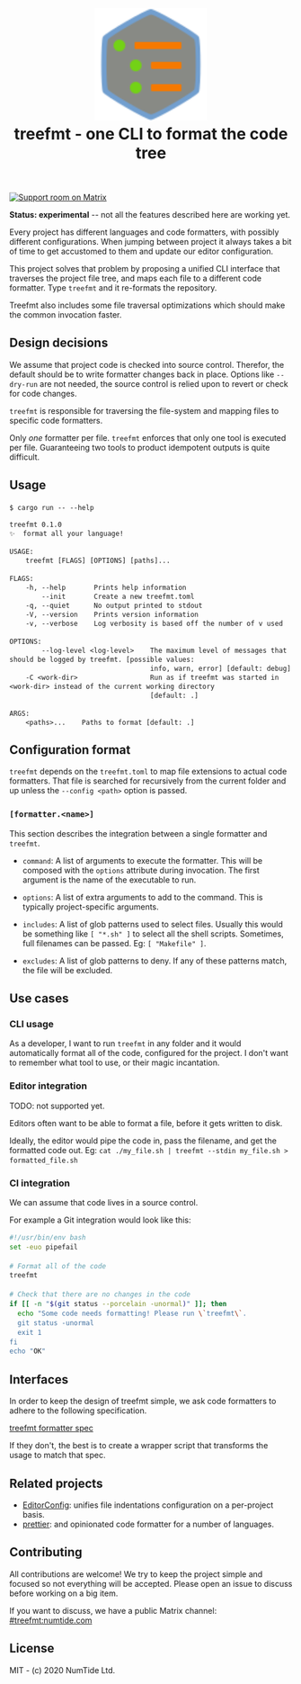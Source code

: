 <h1 align="center">
  <br>
  <img src="assets/logo.svg" alt="logo" width="200">
  <br>
  treefmt - one CLI to format the code tree
  <br>
  <br>
</h1>

[![Support room on Matrix](https://img.shields.io/matrix/treefmt:numtide.com.svg?label=%23treefmt%3Anumtide.com&logo=matrix&server_fqdn=matrix.numtide.com)](https://matrix.to/#/#treefmt:numtide.com)

**Status: experimental** -- not all the features described here are working
yet.

Every project has different languages and code formatters, with possibly
different configurations. When jumping between project it always takes a bit
of time to get accustomed to them and update our editor configuration.

This project solves that problem by proposing a unified CLI interface that
traverses the project file tree, and maps each file to a different code
formatter. Type `treefmt` and it re-formats the repository.

Treefmt also includes some file traversal optimizations which should make the
common invocation faster.

## Design decisions

We assume that project code is checked into source control. Therefor, the
default should be to write formatter changes back in place. Options like
`--dry-run` are not needed, the source control is relied upon to revert or
check for code changes.

`treefmt` is responsible for traversing the file-system and mapping files to
specific code formatters.

Only _one_ formatter per file. `treefmt` enforces that only one tool is
executed per file. Guaranteeing two tools to product idempotent outputs is
quite difficult.

## Usage

`$ cargo run -- --help`

```
treefmt 0.1.0
✨  format all your language!

USAGE:
    treefmt [FLAGS] [OPTIONS] [paths]...

FLAGS:
    -h, --help       Prints help information
        --init       Create a new treefmt.toml
    -q, --quiet      No output printed to stdout
    -V, --version    Prints version information
    -v, --verbose    Log verbosity is based off the number of v used

OPTIONS:
        --log-level <log-level>    The maximum level of messages that should be logged by treefmt. [possible values:
                                   info, warn, error] [default: debug]
    -C <work-dir>                  Run as if treefmt was started in <work-dir> instead of the current working directory
                                   [default: .]

ARGS:
    <paths>...    Paths to format [default: .]
```

## Configuration format

`treefmt` depends on the `treefmt.toml` to map file extensions to actual code
formatters. That file is searched for recursively from the current folder and
up unless the `--config <path>` option is passed.

### `[formatter.<name>]`

This section describes the integration between a single formatter and
`treefmt`.

- `command`: A list of arguments to execute the formatter. This will be
  composed with the `options` attribute during invocation. The first argument
  is the name of the executable to run.

- `options`: A list of extra arguments to add to the command. This is typically
  project-specific arguments.

- `includes`: A list of glob patterns used to select files. Usually this would be
  something like `[ "*.sh" ]` to select all the shell scripts. Sometimes,
  full filenames can be passed. Eg: `[ "Makefile" ]`.

- `excludes`: A list of glob patterns to deny. If any of these patterns match,
  the file will be excluded.

## Use cases

### CLI usage

As a developer, I want to run `treefmt` in any folder and it would
automatically format all of the code, configured for the project. I don't want
to remember what tool to use, or their magic incantation.

### Editor integration

TODO: not supported yet.

Editors often want to be able to format a file, before it gets written to disk.

Ideally, the editor would pipe the code in, pass the filename, and get the
formatted code out. Eg: `cat ./my_file.sh | treefmt --stdin my_file.sh > formatted_file.sh`

### CI integration

We can assume that code lives in a source control.

For example a Git integration would look like this:

```sh
#!/usr/bin/env bash
set -euo pipefail

# Format all of the code
treefmt

# Check that there are no changes in the code
if [[ -n "$(git status --porcelain -unormal)" ]]; then
  echo "Some code needs formatting! Please run \`treefmt\`.
  git status -unormal
  exit 1
fi
echo "OK"
```

## Interfaces

In order to keep the design of treefmt simple, we ask code formatters to
adhere to the following specification.

[treefmt formatter spec](docs/formatter_spec.md)

If they don't, the best is to create a wrapper script that transforms the
usage to match that spec.

## Related projects

- [EditorConfig](https://editorconfig.org/): unifies file indentations
  configuration on a per-project basis.
- [prettier](https://prettier.io/): and opinionated code formatter for a
  number of languages.

## Contributing

All contributions are welcome! We try to keep the project simple and focused
so not everything will be accepted. Please open an issue to discuss before
working on a big item.

If you want to discuss, we have a public Matrix channel:
[#treefmt:numtide.com](https://matrix.to/#/#treefmt:numtide.com)

## License

MIT - (c) 2020 NumTide Ltd.
